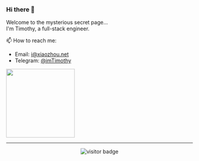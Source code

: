 ### Hi there 👋

Welcome to the mysterious secret page...  
I'm Timothy, a full-stack engineer.

📫 How to reach me:
* Email: i@xiaozhou.net
* Telegram: [@imTimothy](https://t.me/imTimothy)

<div>
  <img height="185" src="https://github-readme-stats.vercel.app/api?username=timothyye&count_private=true&include_all_commits=true&theme=dracula" />
</div>

<hr>
<p  align="center">
<img src="https://visitor-badge.laobi.icu/badge?page_id=timothyye.timothyye" alt="visitor badge"/>  
</p>
